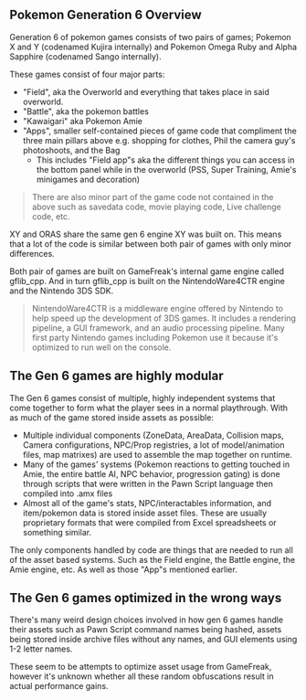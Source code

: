 ## Pokemon Generation 6 Overview

Generation 6 of pokemon games consists of two pairs of games; Pokemon X and Y (codenamed Kujira internally) and Pokemon Omega Ruby and Alpha Sapphire (codenamed Sango internally).

These games consist of four major parts:

- "Field", aka the Overworld and everything that takes place in said overworld.
- "Battle", aka the pokemon battles
- "Kawaigari" aka Pokemon Amie
- "Apps", smaller self-contained pieces of game code that compliment the three main pillars above e.g. shopping for clothes, Phil the camera guy's photoshoots, and the Bag
  - This includes "Field app"s aka the different things you can access in the bottom panel while in the overworld (PSS, Super Training, Amie's minigames and decoration)

> There are also minor part of the game code not contained in the above such as savedata code, movie playing code, Live challenge code, etc.

XY and ORAS share the same gen 6 engine XY was built on. This means that a lot of the code is similar between both pair of games with only minor differences.

Both pair of games are built on GameFreak's internal game engine called gflib_cpp. And in turn gflib_cpp is built on the NintendoWare4CTR engine and the Nintendo 3DS SDK.

> NintendoWare4CTR is a middleware engine offered by Nintendo to help speed up the development of 3DS games. It includes a rendering pipeline, a GUI framework, and an audio processing pipeline. Many first party Nintendo games including Pokemon use it because it's optimized to run well on the console.

## The Gen 6 games are highly modular

The Gen 6 games consist of multiple, highly independent systems that come together to form what the player sees in a normal playthrough. With as much of the game stored inside assets as possible:

- Multiple individual components (ZoneData, AreaData, Collision maps, Camera configurations, NPC/Prop registries, a lot of model/animation files, map matrixes) are used to assemble the map together on runtime.
- Many of the games' systems (Pokemon reactions to getting touched in Amie, the entire battle AI, NPC behavior, progression gating) is done through scripts that were written in the Pawn Script language then compiled into .amx files
- Almost all of the game's stats, NPC/interactables information, and item/pokemon data is stored inside asset files. These are usually proprietary formats that were compiled from Excel spreadsheets or something similar.

The only components handled by code are things that are needed to run all of the asset based systems. Such as the Field engine, the Battle engine, the Amie engine, etc. As well as those "App"s mentioned earlier.

## The Gen 6 games optimized in the wrong ways

There's many weird design choices involved in how gen 6 games handle their assets such as Pawn Script command names being hashed, assets being stored inside archive files without any names, and GUI elements using 1-2 letter names.

 These seem to be attempts to optimize asset usage from GameFreak, however it's unknown whether all these random obfuscations result in actual performance gains.

